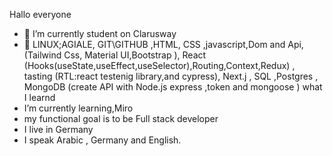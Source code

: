 Hallo everyone

- 🔭 I’m currently student on Clarusway
- 🌱 LINUX;AGIALE, GIT\GITHUB ,HTML, CSS ,javascript,Dom and Api,(Tailwind Css, Material UI,Bootstrap  ), React (Hooks(useState,useEffect,useSelector),Routing,Context,Redux) , tasting (RTL:react testenig library,and cypress), Next.j , SQL ,Postgres , MongoDB (create API with Node.js express ,token  and mongoose ) what I learnd
- I’m currently learning,Miro
- my functional goal is to be Full stack developer
- I live in Germany
- I speak Arabic , Germany and English.
  
